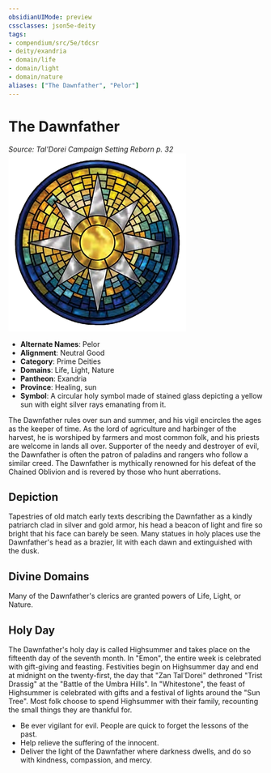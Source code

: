 ```yaml
---
obsidianUIMode: preview
cssclasses: json5e-deity
tags:
- compendium/src/5e/tdcsr
- deity/exandria
- domain/life
- domain/light
- domain/nature
aliases: ["The Dawnfather", "Pelor"]
---
```

# The Dawnfather
*Source: Tal'Dorei Campaign Setting Reborn p. 32* 
![A circular holy symbol mad...](https://raw.githubusercontent.com/5etools-mirror-3/5etools-img/main/deities/TDCSR/Dawnfather.webp#symbol "A circular holy symbol made of stained glass depicting a yellow sun with eight silver rays emanating from it.")

- **Alternate Names**: Pelor
- **Alignment**: Neutral Good
- **Category**: Prime Deities
- **Domains**: Life, Light, Nature
- **Pantheon**: Exandria
- **Province**: Healing, sun
- **Symbol**: A circular holy symbol made of stained glass depicting a yellow sun with eight silver rays emanating from it.

The Dawnfather rules over sun and summer, and his vigil encircles the ages as the keeper of time. As the lord of agriculture and harbinger of the harvest, he is worshiped by farmers and most common folk, and his priests are welcome in lands all over. Supporter of the needy and destroyer of evil, the Dawnfather is often the patron of paladins and rangers who follow a similar creed. The Dawnfather is mythically renowned for his defeat of the Chained Oblivion and is revered by those who hunt aberrations.

## Depiction

Tapestries of old match early texts describing the Dawnfather as a kindly patriarch clad in silver and gold armor, his head a beacon of light and fire so bright that his face can barely be seen. Many statues in holy places use the Dawnfather's head as a brazier, lit with each dawn and extinguished with the dusk.

## Divine Domains

Many of the Dawnfather's clerics are granted powers of Life, Light, or Nature.

## Holy Day

The Dawnfather's holy day is called Highsummer and takes place on the fifteenth day of the seventh month. In "Emon", the entire week is celebrated with gift-giving and feasting. Festivities begin on Highsummer day and end at midnight on the twenty-first, the day that "Zan Tal'Dorei" dethroned "Trist Drassig" at the "Battle of the Umbra Hills". In "Whitestone", the feast of Highsummer is celebrated with gifts and a festival of lights around the "Sun Tree". Most folk choose to spend Highsummer with their family, recounting the small things they are thankful for.

- Be ever vigilant for evil. People are quick to forget the lessons of the past.  
- Help relieve the suffering of the innocent.  
- Deliver the light of the Dawnfather where darkness dwells, and do so with kindness, compassion, and mercy.